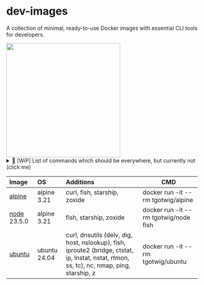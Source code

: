 # dev-images

A collection of minimal, ready-to-use Docker images with essential CLI tools for developers.

<img src="https://github.com/user-attachments/assets/16c25a38-4b6f-47ac-8fc5-5faa28ce573e" width="300">

<details>
  <summary>📃 [WiP] List of commands which should be everywhere, but currently not (click me)</summary>

  | Command | Note | Sample |
  | :-- | :-- | :-- |
  | asdf | For installing programming languages. |  |
  | curl |  |  |
  | fish | Replacement for bash with lots of auto-completions.  |  |
  | ip | For getting host IPs. | `ip a` |
  | nc | For chatting or to check if port is open. | `nc -zv <host> <port>` |
  | nmap |  |  |
  | nslookup | For getting IPs from dns name. | `nslookup github.com <alt-dns-server>` |
  | ping |  |  |
  | starship |  For making the terminal prompt pretty 😊 |  |
  | z | For jumping into previously visited folders. | `z <part-of-folders-path>` |
</details>

| Image                                               | OS  | Additions | CMD |
| :--                                                 | :-- | :--       | --- |
| [alpine](https://github.com/tgotwig/alpine)         | alpine 3.21 | curl, fish, starship, zoxide | docker run -it --rm tgotwig/alpine |
| [node](https://github.com/tgotwig/node) 23.5.0      | alpine 3.21 | fish, starship, zoxide | docker run -it --rm tgotwig/node fish |
| [ubuntu](https://github.com/tgotwig/ubuntu)         | ubuntu 24.04 | curl, dnsutils (delv, dig, host, nslookup), fish, iproute2 (bridge, ctstat, ip, lnstat, nstat, rtmon, ss, tc), nc, nmap, ping, starship, z | docker run -it --rm tgotwig/ubuntu |
